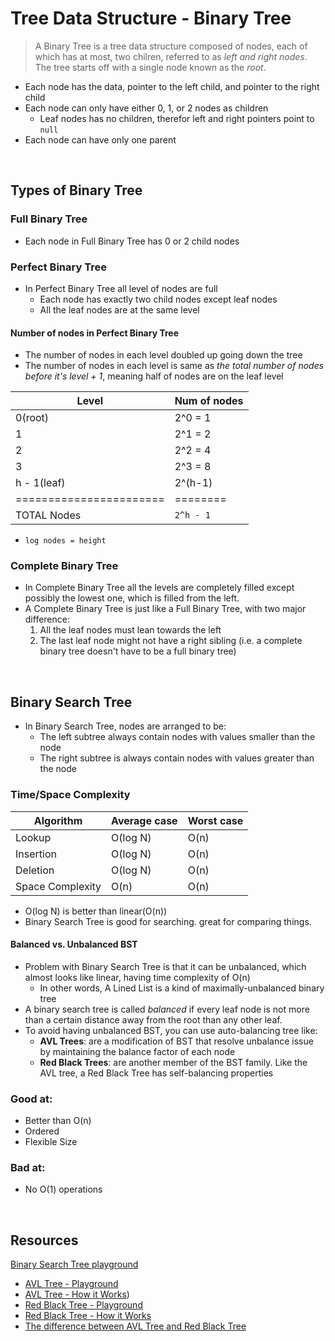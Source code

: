 # Tree Data Structure - Binary Tree

> A Binary Tree is a tree data structure composed of nodes, each of which has at most, two chilren, referred to as _left and right nodes_. The tree starts off with a single node known as the _root_.

- Each node has the data, pointer to the left child, and pointer to the right child
- Each node can only have either 0, 1, or 2 nodes as children
  - Leaf nodes has no children, therefor left and right pointers point to `null`
- Each node can have only one parent

<br />

## Types of Binary Tree

### Full Binary Tree

- Each node in Full Binary Tree has 0 or 2 child nodes

### Perfect Binary Tree

- In Perfect Binary Tree all level of nodes are full
  - Each node has exactly two child nodes except leaf nodes
  - All the leaf nodes are at the same level

#### Number of nodes in Perfect Binary Tree

- The number of nodes in each level doubled up going down the tree
- The number of nodes in each level is same as _the total number of nodes before it's level + 1_, meaning half of nodes are on the leaf level

| Level                   | Num of nodes |
| ----------------------- | ------------ |
| 0(root)                 | 2^0 = 1      |
| 1                       | 2^1 = 2      |
| 2                       | 2^2 = 4      |
| 3                       | 2^3 = 8      |
| h - 1(leaf)             | 2^(h-1)      |
| ======================= | ========     |
| TOTAL Nodes             | `2^h - 1`    |

- `log nodes = height`

### Complete Binary Tree

- In Complete Binary Tree all the levels are completely filled except possibly the lowest one, which is filled from the left.
- A Complete Binary Tree is just like a Full Binary Tree, with two major difference:
  1. All the leaf nodes must lean towards the left
  2. The last leaf node might not have a right sibling (i.e. a complete binary tree doesn't have to be a full binary tree)

<br />

## Binary Search Tree

- In Binary Search Tree, nodes are arranged to be:
  - The left subtree always contain nodes with values smaller than the node
  - The right subtree is always contain nodes with values greater than the node

### Time/Space Complexity

| Algorithm        | Average case | Worst case |
| ---------------- | ------------ | ---------- |
| Lookup           | O(log N)     | O(n)       |
| Insertion        | O(log N)     | O(n)       |
| Deletion         | O(log N)     | O(n)       |
| Space Complexity | O(n)         | O(n)       |

- O(log N) is better than linear(O(n))
- Binary Search Tree is good for searching. great for comparing things.

#### Balanced vs. Unbalanced BST

- Problem with Binary Search Tree is that it can be unbalanced, which almost looks like linear, having time complexity of O(n)
  - In other words, A Lined List is a kind of maximally-unbalanced binary tree
- A binary search tree is called _balanced_ if every leaf node is not more than a certain distance away from the root than any other leaf.
- To avoid having unbalanced BST, you can use auto-balancing tree like:
  - **AVL Trees**: are a modification of BST that resolve unbalance issue by maintaining the balance factor of each node
  - **Red Black Trees**: are another member of the BST family. Like the AVL tree, a Red Black Tree has self-balancing properties

### Good at:

- Better than O(n)
- Ordered
- Flexible Size

### Bad at:

- No O(1) operations

<br />

## Resources

[Binary Search Tree playground](https://visualgo.net/en/bst)

- [AVL Tree - Playground](https://www.cs.usfca.edu/~galles/visualization/AVLtree.html)
- [AVL Tree - How it Works](https://medium.com/basecs/the-little-avl-tree-that-could-86a3cae410c7))
- [Red Black Tree - Playground](https://www.cs.usfca.edu/~galles/visualization/RedBlack.html)
- [Red Black Tree - How it Works](https://medium.com/basecs/painting-nodes-black-with-red-black-trees-60eacb2be9a5)
- [The difference between AVL Tree and Red Black Tree](https://stackoverflow.com/questions/13852870/red-black-tree-over-avl-tree)

